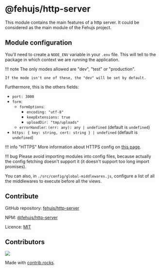 # @fehujs/http-server

This module contains the main features of a http server. It could be considered as the main module of the Fehujs project.

## Module configuration

You'll need to create a ``NODE_ENV`` variable in your ``.env`` file. This will tell to the package in which context we are running the application.

!!! note
    The only modes allowed are "dev", "test" or "production".

    If the mode isn't one of these, the "dev" will be set by default.

Furthermore, this is the others fields:
- ``port: 3000``
- ``form``:
    - ``formOptions``:
        - ``encoding: "utf-8"``
        - ``keepExtensions: true``
        - ``uploadDir: "tmp/uploads"``
    - ``errorHandler``: ``(err: any): any | undefined`` (default is ``undefined``)
- ``https: { key: string, cert: string } | undefined`` (default is ``undefined``)

!!! info "HTTPS"
    More information about HTTPS config on [this page](https.md).

!!! bug
    Please avoid importing modules into config files, because actually the config fetching doesn't support it (it doesn't support too long import promises).

You can also, in ``./src/config/global-middlewares.js``, configure a list of all the middlewares to execute before all the views.


## Contribute

GitHub repository: [fehujs/http-server](https://github.com/fehujs/http-server)

NPM: [@fehujs/http-server](https://www.npmjs.com/package/@fehujs/http-server)

Licence: [MIT](https://github.com/fehujs/http-server/blob/main/LICENSE)


## Contributors

<a href="https://github.com/fehujs/http-server/graphs/contributors">
  <img src="https://contrib.rocks/image?repo=fehujs/http-server" />
</a>

Made with [contrib.rocks](https://contrib.rocks).
